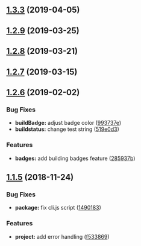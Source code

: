 ## [1.3.3](https://github.com/olavoparno/jest-badges-readme/compare/1.2.9...1.3.3) (2019-04-05)



## [1.2.9](https://github.com/olavoparno/jest-badges-readme/compare/1.2.8...1.2.9) (2019-03-25)



## [1.2.8](https://github.com/olavoparno/jest-badges-readme/compare/1.2.7...1.2.8) (2019-03-21)



## [1.2.7](https://github.com/olavoparno/jest-badges-readme/compare/1.2.6...1.2.7) (2019-03-15)



## [1.2.6](https://github.com/olavoparno/jest-badges-readme/compare/v1.1.5...1.2.6) (2019-02-02)


### Bug Fixes

* **buildBadge:** adjust badge color ([993737e](https://github.com/olavoparno/jest-badges-readme/commit/993737e))
* **buildstatus:** change test string ([519e0d3](https://github.com/olavoparno/jest-badges-readme/commit/519e0d3))


### Features

* **badges:** add building badges feature ([285937b](https://github.com/olavoparno/jest-badges-readme/commit/285937b))



## [1.1.5](https://github.com/olavoparno/jest-badges-readme/compare/1490183...v1.1.5) (2018-11-24)


### Bug Fixes

* **package:** fix cli.js script ([1490183](https://github.com/olavoparno/jest-badges-readme/commit/1490183))


### Features

* **project:** add error handling ([f533869](https://github.com/olavoparno/jest-badges-readme/commit/f533869))



